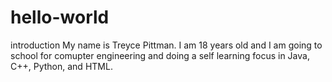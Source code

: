 # hello-world
introduction 
My name is Treyce Pittman. I am 18 years old and I am going to school for comupter engineering and doing a self learning focus in Java, C++, Python, and HTML. 
